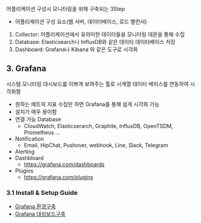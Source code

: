 어플리케이션 구성시 모니터링을 위해 구축되는 3Step
- 어플리케이션 구성 요소(웹 서버, 데이터베이스, 로드 밸런서)

1. Collector: 어플리케이션에서 유의미한 데이타들을 모니터링 데몬을 통해 수집
2. Database: Elasticsearch나 InfluxDB와 같은 데이타 데이터베이스 저장
3. Dashboard: Grafana나 Kibana 와 같은 도구로 시각화


## 3. Grafana ##
시스템 모니터링 대시보드를 이쁘게 보여주는 툴로 시계열 데이터 베이스를 연동하여 시각화함
* 원하는 메트릭 지표 수집만 하면 Grafana를 통해 쉽게 시각화 가능
* 설치가 매우 용이함
* 연결 가능 Database
    - CloudWatch, Elasticserarch, Graphite, InfluxDB, OpenTSDM, Prometheus ...
* Notification
    - Email, HipChat, Pushover, webhook, Line, Slack, Telegram
* Alerting
* Dashbloard
    - https://grafana.com/dashboards
* Plugins
    - https://grafana.com/plugins

### 3.1 Install & Setup Guide 
* [Grafana 환경구축](./grafana/install.md)
* [Grafana 대쉬보드구축](../grafana/dashboard.md)
